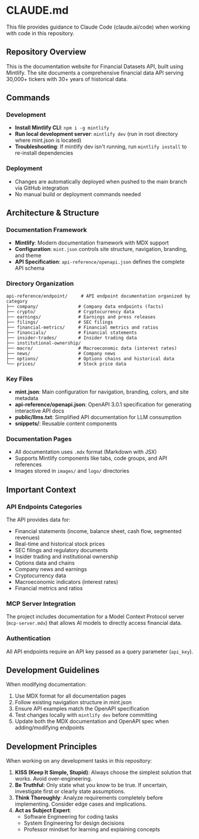 # CLAUDE.md

This file provides guidance to Claude Code (claude.ai/code) when working with code in this repository.

## Repository Overview

This is the documentation website for Financial Datasets API, built using Mintlify. The site documents a comprehensive financial data API serving 30,000+ tickers with 30+ years of historical data.

## Commands

### Development
- **Install Mintlify CLI**: `npm i -g mintlify`
- **Run local development server**: `mintlify dev` (run in root directory where mint.json is located)
- **Troubleshooting**: If mintlify dev isn't running, run `mintlify install` to re-install dependencies

### Deployment
- Changes are automatically deployed when pushed to the main branch via GitHub integration
- No manual build or deployment commands needed

## Architecture & Structure

### Documentation Framework
- **Mintlify**: Modern documentation framework with MDX support
- **Configuration**: `mint.json` controls site structure, navigation, branding, and theme
- **API Specification**: `api-reference/openapi.json` defines the complete API schema

### Directory Organization
```
api-reference/endpoint/     # API endpoint documentation organized by category
├── company/               # Company data endpoints (facts)
├── crypto/                # Cryptocurrency data
├── earnings/              # Earnings and press releases
├── filings/               # SEC filings
├── financial-metrics/     # Financial metrics and ratios
├── financials/            # Financial statements
├── insider-trades/        # Insider trading data
├── institutional-ownership/
├── macro/                 # Macroeconomic data (interest rates)
├── news/                  # Company news
├── options/               # Options chains and historical data
└── prices/                # Stock price data
```

### Key Files
- **mint.json**: Main configuration for navigation, branding, colors, and site metadata
- **api-reference/openapi.json**: OpenAPI 3.0.1 specification for generating interactive API docs
- **public/llms.txt**: Simplified API documentation for LLM consumption
- **snippets/**: Reusable content components

### Documentation Pages
- All documentation uses `.mdx` format (Markdown with JSX)
- Supports Mintlify components like tabs, code groups, and API references
- Images stored in `images/` and `logo/` directories

## Important Context

### API Endpoints Categories
The API provides data for:
- Financial statements (income, balance sheet, cash flow, segmented revenues)
- Real-time and historical stock prices
- SEC filings and regulatory documents
- Insider trading and institutional ownership
- Options data and chains
- Company news and earnings
- Cryptocurrency data
- Macroeconomic indicators (interest rates)
- Financial metrics and ratios

### MCP Server Integration
The project includes documentation for a Model Context Protocol server (`mcp-server.mdx`) that allows AI models to directly access financial data.

### Authentication
All API endpoints require an API key passed as a query parameter (`api_key`).

## Development Guidelines

When modifying documentation:
1. Use MDX format for all documentation pages
2. Follow existing navigation structure in mint.json
3. Ensure API examples match the OpenAPI specification
4. Test changes locally with `mintlify dev` before committing
5. Update both the MDX documentation and OpenAPI spec when adding/modifying endpoints

## Development Principles

When working on any development tasks in this repository:
1. **KISS (Keep It Simple, Stupid)**: Always choose the simplest solution that works. Avoid over-engineering.
2. **Be Truthful**: Only state what you know to be true. If uncertain, investigate first or clearly state assumptions.
3. **Think Thoroughly**: Analyze requirements completely before implementing. Consider edge cases and implications.
4. **Act as Subject Expert**: 
   - Software Engineering for coding tasks
   - System Engineering for design decisions
   - Professor mindset for learning and explaining concepts